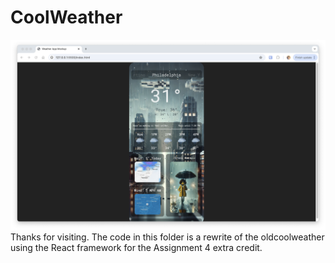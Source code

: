 # CoolWeather
![alt text](preview.png)
Thanks for visiting. The code in this folder is a rewrite of the oldcoolweather using the React framework for the Assignment 4 extra credit.